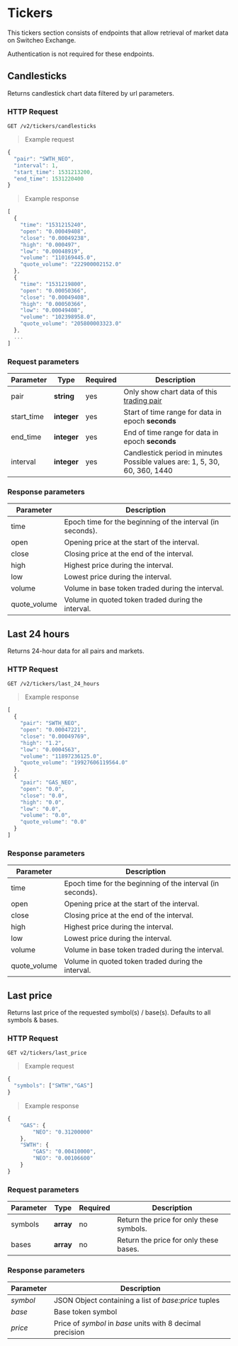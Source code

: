 # Tickers

This tickers section consists of endpoints that allow retrieval of market data on Switcheo Exchange.

Authentication is not required for these endpoints.


## Candlesticks

Returns candlestick chart data filtered by url parameters.

### HTTP Request

`GET /v2/tickers/candlesticks`

> Example request

```js
{
  "pair": "SWTH_NEO",
  "interval": 1,
  "start_time": 1531213200,
  "end_time": 1531220400
}
```

> Example response

```js
[
  {
    "time": "1531215240",
    "open": "0.00049408",
    "close": "0.00049238",
    "high": "0.000497",
    "low": "0.00048919",
    "volume": "110169445.0",
    "quote_volume": "222900002152.0"
  },
  {
    "time": "1531219800",
    "open": "0.00050366",
    "close": "0.00049408",
    "high": "0.00050366",
    "low": "0.00049408",
    "volume": "102398958.0",
    "quote_volume": "205800003323.0"
  },
  ...
]

```


### Request parameters

 Parameter      | Type        | Required  | Description
--------------- | ----------- | --------- | ------------------------------------
 pair           | **string**  | yes       | Only show chart data of this [trading pair](#pairs)
 start_time     | **integer** | yes       | Start of time range for data in epoch **seconds**
 end_time       | **integer** | yes       | End of time range for data in epoch **seconds**
 interval       | **integer** | yes       | Candlestick period in minutes Possible values are: 1, 5, 30, 60, 360, 1440

### Response parameters

Parameter    | Description
------------ | ----------
time         | Epoch time for the beginning of the interval (in seconds).
open         | Opening price at the start of the interval.
close        | Closing price at the end of the interval.
high         | Highest price during the interval.
low          | Lowest price during the interval.
volume       | Volume in base token traded during the interval.
quote_volume | Volume in quoted token traded during the interval.

## Last 24 hours

Returns 24-hour data for all pairs and markets.

### HTTP Request

`GET /v2/tickers/last_24_hours`

> Example response

```js
[
  {
    "pair": "SWTH_NEO",
    "open": "0.00047221",
    "close": "0.00049769",
    "high": "1.2",
    "low": "0.0004563",
    "volume": "11897236125.0",
    "quote_volume": "19927606119564.0"
  },
  {
    "pair": "GAS_NEO",
    "open": "0.0",
    "close": "0.0",
    "high": "0.0",
    "low": "0.0",
    "volume": "0.0",
    "quote_volume": "0.0"
  }
]

```

### Response parameters

Parameter    | Description
------------ | ----------
time         | Epoch time for the beginning of the interval (in seconds).
open         | Opening price at the start of the interval.
close        | Closing price at the end of the interval.
high         | Highest price during the interval.
low          | Lowest price during the interval.
volume       | Volume in base token traded during the interval.
quote_volume | Volume in quoted token traded during the interval.

## Last price

Returns last price of the requested symbol(s) / base(s). Defaults to all symbols & bases.

### HTTP Request

`GET v2/tickers/last_price`

> Example request

```js
{
  "symbols": ["SWTH","GAS"]
}
```

> Example response

```js
{
    "GAS": {
        "NEO": "0.31200000"
    },
    "SWTH": {
        "GAS": "0.00410000",
        "NEO": "0.00106600"
    }
}

```

### Request parameters

 Parameter      | Type      | Required  | Description
--------------- | --------- | --------- | -----------
 symbols        | **array** | no        | Return the price for only these symbols.
 bases          | **array** | no        | Return the price for only these bases.

### Response parameters

Parameter    | Description
------------ | ----------
*symbol*     | JSON Object containing a list of *base:price* tuples
*base*       | Base token symbol
*price*      | Price of *symbol* in *base* units with 8 decimal precision

